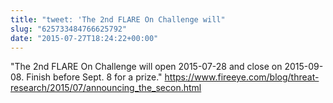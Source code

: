```yaml
---
title: "tweet: 'The 2nd FLARE On Challenge will"
slug: "625733484766625792"
date: "2015-07-27T18:24:22+00:00"
---
```

"The 2nd FLARE On Challenge will open 2015-07-28 and close on 2015-09-08. Finish before Sept. 8 for a prize." https://www.fireeye.com/blog/threat-research/2015/07/announcing_the_secon.html